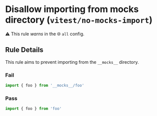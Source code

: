 # Disallow importing from __mocks__ directory (`vitest/no-mocks-import`)

⚠️ This rule _warns_ in the 🌐 `all` config.

<!-- end auto-generated rule header -->

## Rule Details

This rule aims to prevent importing from the `__mocks__` directory.

### Fail

```ts
import { foo } from '__mocks__/foo'
```

### Pass

```ts
import { foo } from 'foo'
```
